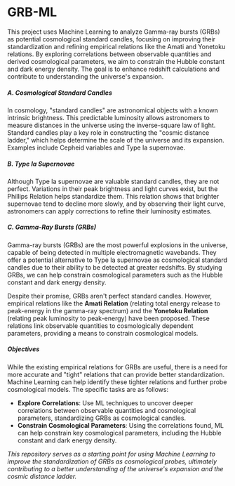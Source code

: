 # GRB-ML

This project uses Machine Learning to analyze Gamma-ray bursts (GRBs) as potential cosmological standard candles, focusing on improving their standardization and refining empirical relations like the Amati and Yonetoku relations. By exploring correlations between observable quantities and derived cosmological parameters, we aim to constrain the Hubble constant and dark energy density. The goal is to enhance redshift calculations and contribute to understanding the universe's expansion.


##### A. Cosmological Standard Candles

In cosmology, "standard candles" are astronomical objects with a known intrinsic brightness. This predictable luminosity allows astronomers to measure distances in the universe using the inverse-square law of light. Standard candles play a key role in constructing the "cosmic distance ladder," which helps determine the scale of the universe and its expansion. Examples include Cepheid variables and Type Ia supernovae.

##### B. Type Ia Supernovae

Although Type Ia supernovae are valuable standard candles, they are not perfect. Variations in their peak brightness and light curves exist, but the Phillips Relation helps standardize them. This relation shows that brighter supernovae tend to decline more slowly, and by observing their light curve, astronomers can apply corrections to refine their luminosity estimates.

##### C. Gamma-Ray Bursts (GRBs)

Gamma-ray bursts (GRBs) are the most powerful explosions in the universe, capable of being detected in multiple electromagnetic wavebands. They offer a potential alternative to Type Ia supernovae as cosmological standard candles due to their ability to be detected at greater redshifts. By studying GRBs, we can help constrain cosmological parameters such as the Hubble constant and dark energy density.

Despite their promise, GRBs aren't perfect standard candles. However, empirical relations like the **Amati Relation** (relating total energy release to peak-energy in the gamma-ray spectrum) and the **Yonetoku Relation** (relating peak luminosity to peak-energy) have been proposed. These relations link observable quantities to cosmologically dependent parameters, providing a means to constrain cosmological models.


##### Objectives

While the existing empirical relations for GRBs are useful, there is a need for more accurate and "tight" relations that can provide better standardization. Machine Learning can help identify these tighter relations and further probe cosmological models. The specific tasks are as follows:

- **Explore Correlations**: Use ML techniques to uncover deeper correlations between observable quantities and cosmological parameters, standardizing GRBs as cosmological candles.
- **Constrain Cosmological Parameters**: Using the correlations found, ML can help constrain key cosmological parameters, including the Hubble constant and dark energy density.

*This repository serves as a starting point for using Machine Learning to improve the standardization of GRBs as cosmological probes, ultimately contributing to a better understanding of the universe's expansion and the cosmic distance ladder.* 
